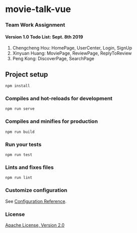 # movie-talk-vue

### Team Work Assignment

#### Version 1.0 Todo List: Sept. 8th 2019

1. Chengcheng Hou: HomePage, UserCenter, Login, SignUp
2. Xinyuan Huang: MoviePage, ReviewPage, ReplyToReview
3. Peng Kong: DiscoverPage, SearchPage

## Project setup
```
npm install
```

### Compiles and hot-reloads for development
```
npm run serve
```

### Compiles and minifies for production
```
npm run build
```

### Run your tests
```
npm run test
```

### Lints and fixes files
```
npm run lint
```

### Customize configuration
See [Configuration Reference](https://cli.vuejs.org/config/).

### License
[Apache License, Version 2.0](https://www.apache.org/licenses/LICENSE-2.0.html)
